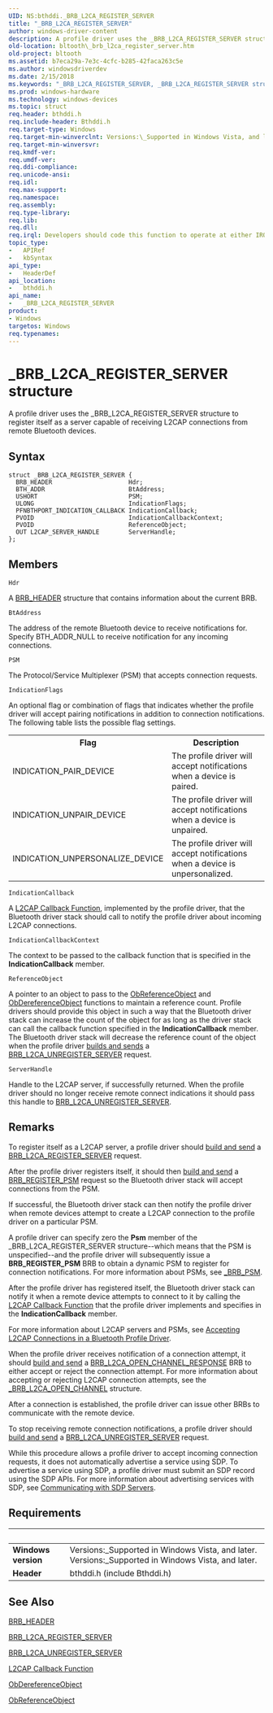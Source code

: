 ```yaml
---
UID: NS:bthddi._BRB_L2CA_REGISTER_SERVER
title: "_BRB_L2CA_REGISTER_SERVER"
author: windows-driver-content
description: A profile driver uses the _BRB_L2CA_REGISTER_SERVER structure to register itself as a server capable of receiving L2CAP connections from remote Bluetooth devices.
old-location: bltooth\_brb_l2ca_register_server.htm
old-project: bltooth
ms.assetid: b7eca29a-7e3c-4cfc-b285-42faca263c5e
ms.author: windowsdriverdev
ms.date: 2/15/2018
ms.keywords: "_BRB_L2CA_REGISTER_SERVER, _BRB_L2CA_REGISTER_SERVER structure [Bluetooth Devices], bltooth._brb_l2ca_register_server, bth_structs_c803cec6-8a80-4d75-9c81-fd479ee37a97.xml, bthddi/_BRB_L2CA_REGISTER_SERVER"
ms.prod: windows-hardware
ms.technology: windows-devices
ms.topic: struct
req.header: bthddi.h
req.include-header: Bthddi.h
req.target-type: Windows
req.target-min-winverclnt: Versions:\_Supported in Windows Vista, and later.
req.target-min-winversvr: 
req.kmdf-ver: 
req.umdf-ver: 
req.ddi-compliance: 
req.unicode-ansi: 
req.idl: 
req.max-support: 
req.namespace: 
req.assembly: 
req.type-library: 
req.lib: 
req.dll: 
req.irql: Developers should code this function to operate at either IRQL = DISPATCH_LEVEL (if the callback   function does not access paged memory), or IRQL = PASSIVE_LEVEL (if the callback function must access   paged memory)
topic_type:
-	APIRef
-	kbSyntax
api_type:
-	HeaderDef
api_location:
-	bthddi.h
api_name:
-	_BRB_L2CA_REGISTER_SERVER
product:
- Windows
targetos: Windows
req.typenames: 
---
```


# _BRB_L2CA_REGISTER_SERVER structure
A profile driver uses the _BRB_L2CA_REGISTER_SERVER structure to register itself as a server capable
  of receiving L2CAP connections from remote Bluetooth devices.

## Syntax
```
struct _BRB_L2CA_REGISTER_SERVER {
  BRB_HEADER                     Hdr;
  BTH_ADDR                       BtAddress;
  USHORT                         PSM;
  ULONG                          IndicationFlags;
  PFNBTHPORT_INDICATION_CALLBACK IndicationCallback;
  PVOID                          IndicationCallbackContext;
  PVOID                          ReferenceObject;
  OUT L2CAP_SERVER_HANDLE        ServerHandle;
};
```

## Members


`Hdr`

A 
     <a href="https://msdn.microsoft.com/library/windows/hardware/ff536612">BRB_HEADER</a> structure that contains information
     about the current BRB.

`BtAddress`

The address of the remote Bluetooth device to receive notifications for. Specify BTH_ADDR_NULL to
     receive notification for any incoming connections.

`PSM`

The Protocol/Service Multiplexer (PSM) that accepts connection requests.

`IndicationFlags`

An optional flag or combination of flags that indicates whether the profile driver will accept
     pairing notifications in addition to connection notifications. The following table lists the possible
     flag settings. 
     

<table>
<tr>
<th>Flag</th>
<th>Description</th>
</tr>
<tr>
<td>
INDICATION_PAIR_DEVICE

</td>
<td>
The profile driver will accept notifications when a device is paired.

</td>
</tr>
<tr>
<td>
INDICATION_UNPAIR_DEVICE

</td>
<td>
The profile driver will accept notifications when a device is unpaired.

</td>
</tr>
<tr>
<td>
INDICATION_UNPERSONALIZE_DEVICE

</td>
<td>
The profile driver will accept notifications when a device is unpersonalized.

</td>
</tr>
</table>

`IndicationCallback`

A 
     <a href="https://msdn.microsoft.com/d3ca900d-1dd6-49da-ae94-855de3fbd086">L2CAP Callback Function</a>,
     implemented by the profile driver, that the Bluetooth driver stack should call to notify the profile
     driver about incoming L2CAP connections.

`IndicationCallbackContext`

The context to be passed to the callback function that is specified in the 
     <b>IndicationCallback</b> member.

`ReferenceObject`

A pointer to an object to pass to the 
     <a href="https://msdn.microsoft.com/library/windows/hardware/ff558678">ObReferenceObject</a> and 
     <a href="https://msdn.microsoft.com/library/windows/hardware/ff557724">ObDereferenceObject</a> functions to
     maintain a reference count. Profile drivers should provide this object in such a way that the Bluetooth
     driver stack can increase the count of the object for as long as the driver stack can call the callback
     function specified in the 
     <b>IndicationCallback</b> member. The Bluetooth driver stack will decrease the reference count of the
     object when the profile driver 
     <a href="https://msdn.microsoft.com/53a692e7-9c71-4dca-9331-32ac97b94179">builds and sends</a> a 
     <a href="https://msdn.microsoft.com/en-us/library/windows/hardware/ff536862">
     BRB_L2CA_UNREGISTER_SERVER</a> request.

`ServerHandle`

Handle to the L2CAP server, if successfully returned. When the profile driver should no longer
     receive remote connect indications it should pass this handle to 
     <a href="https://msdn.microsoft.com/en-us/library/windows/hardware/ff536862">
     BRB_L2CA_UNREGISTER_SERVER</a>.

## Remarks
To register itself as a L2CAP server, a profile driver should 
    <a href="https://msdn.microsoft.com/53a692e7-9c71-4dca-9331-32ac97b94179">build and send</a> a 
    <a href="https://msdn.microsoft.com/en-us/library/windows/hardware/ff536618">
    BRB_L2CA_REGISTER_SERVER</a> request.

After the profile driver registers itself, it should then 
    <a href="https://msdn.microsoft.com/53a692e7-9c71-4dca-9331-32ac97b94179">build and send</a> a 
    <a href="https://msdn.microsoft.com/library/windows/hardware/ff536621">BRB_REGISTER_PSM</a> request so the Bluetooth
    driver stack will accept connections from the PSM.

If successful, the Bluetooth driver stack can then notify the profile driver when remote devices
    attempt to create a L2CAP connection to the profile driver on a particular PSM.

A profile driver can specify zero the 
    <b>Psm</b> member of the _BRB_L2CA_REGISTER_SERVER structure--which means that the PSM is unspecified--and
    the profile driver will subsequently issue a <b>BRB_REGISTER_PSM</b> BRB to obtain a dynamic PSM to register for
    connection notifications. For more information about PSMs, see 
    <a href="https://msdn.microsoft.com/library/windows/hardware/ff536865">_BRB_PSM</a>.

After the profile driver has registered itself, the Bluetooth driver stack can notify it when a remote
    device attempts to connect to it by calling the 
    <a href="https://msdn.microsoft.com/d3ca900d-1dd6-49da-ae94-855de3fbd086">L2CAP Callback Function</a> that the
    profile driver implements and specifies in the 
    <b>IndicationCallback</b> member.

For more information about L2CAP servers and PSMs, see 
    <a href="https://msdn.microsoft.com/26a8238d-717a-438f-84d0-047ce9618928">Accepting
    L2CAP Connections in a Bluetooth Profile Driver</a>.

When the profile driver receives notification of a connection attempt, it should 
    <a href="https://msdn.microsoft.com/53a692e7-9c71-4dca-9331-32ac97b94179">build and send</a> a 
    <a href="https://msdn.microsoft.com/en-us/library/windows/hardware/ff536616">
    BRB_L2CA_OPEN_CHANNEL_RESPONSE</a> BRB to either accept or reject the connection attempt. For more
    information about accepting or rejecting L2CAP connection attempts, see the 
    <a href="https://msdn.microsoft.com/library/windows/hardware/ff536860">_BRB_L2CA_OPEN_CHANNEL</a> structure.

After a connection is established, the profile driver can issue other BRBs to communicate with the
    remote device.

To stop receiving remote connection notifications, a profile driver should 
    <a href="https://msdn.microsoft.com/53a692e7-9c71-4dca-9331-32ac97b94179">build and send</a> a 
    <a href="https://msdn.microsoft.com/en-us/library/windows/hardware/ff536862">
    BRB_L2CA_UNREGISTER_SERVER</a> request.

While this procedure allows a profile driver to accept incoming connection requests, it does not
    automatically advertise a service using SDP. To advertise a service using SDP, a profile driver must
    submit an SDP record using the SDP APIs. For more information about advertising services with SDP, see 
    <a href="https://msdn.microsoft.com/833f2eea-d7e6-4f19-979e-3bb4db47fa43">Communicating with SDP
    Servers</a>.

## Requirements
| &nbsp; | &nbsp; |
| ---- |:---- |
| **Windows version** | Versions:\_Supported in Windows Vista, and later. Versions:\_Supported in Windows Vista, and later. |
| **Header** | bthddi.h (include Bthddi.h) |

## See Also

<a href="https://msdn.microsoft.com/library/windows/hardware/ff536612">BRB_HEADER</a>



<a href="https://msdn.microsoft.com/en-us/library/windows/hardware/ff536618">BRB_L2CA_REGISTER_SERVER</a>



<a href="https://msdn.microsoft.com/en-us/library/windows/hardware/ff536862">BRB_L2CA_UNREGISTER_SERVER</a>



<a href="https://msdn.microsoft.com/d3ca900d-1dd6-49da-ae94-855de3fbd086">L2CAP Callback Function</a>



<a href="https://msdn.microsoft.com/library/windows/hardware/ff557724">ObDereferenceObject</a>



<a href="https://msdn.microsoft.com/library/windows/hardware/ff558678">ObReferenceObject</a>